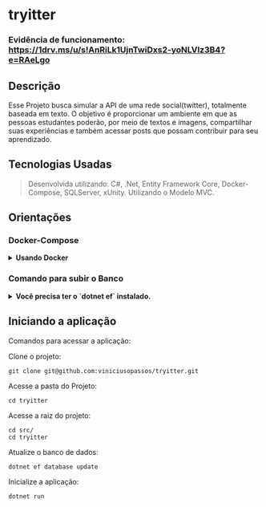 # tryitter

### Evidência de funcionamento: https://1drv.ms/u/s!AnRiLk1UjnTwiDxs2-yoNLVlz3B4?e=RAeLgo

## Descrição
Esse Projeto busca simular a API de uma rede social(twitter), totalmente baseada em texto. O objetivo é proporcionar um ambiente em que as pessoas estudantes poderão, por meio de textos e imagens, compartilhar suas experiências e também acessar posts que possam contribuir para seu aprendizado.

## Tecnologias Usadas

> Desenvolvida utilizando: C#, .Net, Entity Framework Core, Docker-Compose, SQLServer, xUnity. Utilizando o Modelo MVC.

## Orientações

### Docker-Compose

<details>
  <summary><strong>Usando Docker</strong></summary><br />
 
  > Rode o serviço `SQLServer`: entra na pasta com o comando: `cd src/` e inicialize o Contêiner com o comando: `docker-compose up -d`.
</details>

### Comando para subir o Banco

<details>
  <summary><strong>Você precisa ter o `dotnet ef` instalado.</strong></summary><br />

  Para instalar globalmente use

  > `dotnet tool install --global dotnet-ef`
  
  Para atualizar o Banco de dados use
  
  > `dotnet ef database update`
</details>

## Iniciando a aplicação

Comandos para acessar a aplicação:

Clone o projeto:

`git clone git@github.com:viniciusopassos/tryitter.git`

Acesse a pasta do Projeto:

`cd tryitter`

Acesse a raiz do projeto:

`cd src/`<br>
`cd tryitter`

Atualize o banco de dados:

`dotnet ef database update`

Inicialize a aplicação:

`dotnet run`
